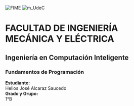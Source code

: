 ![FIME](https://user-images.githubusercontent.com/113320901/190930198-3a6cbc65-bbc3-4fb0-8d18-65a49be47e46.jpg)     ![m_UdeC](https://user-images.githubusercontent.com/122065504/210912724-817774fd-84e7-4960-bd79-57452d81bcef.png)


# FACULTAD DE INGENIERÍA MECÁNICA Y ELÉCTRICA
## Ingeniería en Computación Inteligente
### Fundamentos de Programación
**Estudiante:**\
Helios José Alcaraz Saucedo\
**Grado y Grupo:** \
1°B
